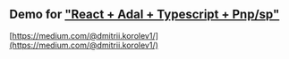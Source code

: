 ## Demo for ["React + Adal + Typescript + Pnp/sp"](https://medium.com/@dmitrii.korolev1/react-adal-typescript-pnp-sp-93ef69eddd18)

[https://medium.com/@dmitrii.korolev1/](https://medium.com/@dmitrii.korolev1/)

